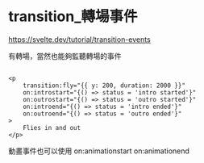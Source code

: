 # transition_轉場事件
https://svelte.dev/tutorial/transition-events

有轉場，當然也能夠監聽轉場的事件

```svelte

<p
    transition:fly="{{ y: 200, duration: 2000 }}"
    on:introstart="{() => status = 'intro started'}"
    on:outrostart="{() => status = 'outro started'}"
    on:introend="{() => status = 'intro ended'}"
    on:outroend="{() => status = 'outro ended'}"
>
    Flies in and out
</p>
```


動畫事件也可以使用
on:animationstart
on:animationend